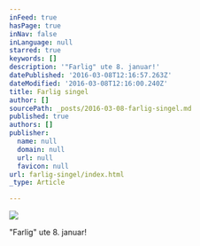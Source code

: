 ```yaml
---
inFeed: true
hasPage: true
inNav: false
inLanguage: null
starred: true
keywords: []
description: '"Farlig" ute 8. januar!'
datePublished: '2016-03-08T12:16:57.263Z'
dateModified: '2016-03-08T12:16:00.240Z'
title: Farlig singel
author: []
sourcePath: _posts/2016-03-08-farlig-singel.md
published: true
authors: []
publisher:
  name: null
  domain: null
  url: null
  favicon: null
url: farlig-singel/index.html
_type: Article

---
```

![](https://the-grid-user-content.s3-us-west-2.amazonaws.com/564df17c-a14a-43f3-b21d-c3507c7fe912.jpg)

"Farlig" ute 8\. januar!